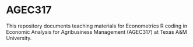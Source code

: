 # AGEC317
This repository documents teaching materials for Econometrics R coding in Economic Analysis for Agribusiness Management (AGEC317) at Texas A&M University.
